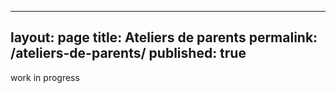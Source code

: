 ---
layout: page
title: Ateliers de parents
permalink: /ateliers-de-parents/
published: true
------

work in progress
